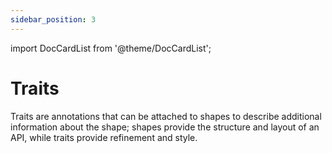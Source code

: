 ```yaml
---
sidebar_position: 3
---
```


import DocCardList from '@theme/DocCardList';

# Traits

Traits are annotations that can be attached to shapes to describe additional information about the shape; shapes provide the structure and layout of an API, while traits provide refinement and style.

<DocCardList />
